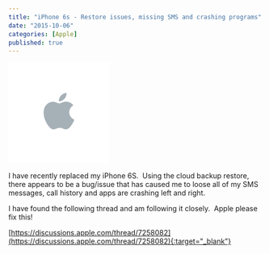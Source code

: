 ```yaml
---
title: "iPhone 6s - Restore issues, missing SMS and crashing programs"
date: "2015-10-06"
categories: [Apple]
published: true
---
```

<img src="../images/apple.png" alt="" width="200"/>

I have recently replaced my iPhone 6S.  Using the cloud backup restore, there appears to be a bug/issue that has caused me to loose all of my SMS messages, call history and apps are crashing left and right.

I have found the following thread and am following it closely.  Apple please fix this!

[https://discussions.apple.com/thread/7258082](https://discussions.apple.com/thread/7258082){:target="_blank"}
